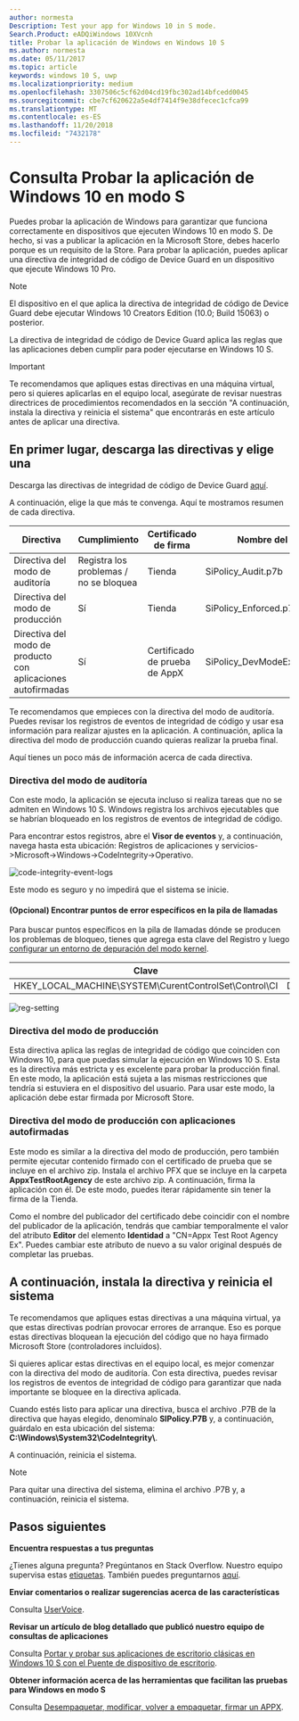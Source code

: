 ```yaml
---
author: normesta
Description: Test your app for Windows 10 in S mode.
Search.Product: eADQiWindows 10XVcnh
title: Probar la aplicación de Windows en Windows 10 S
ms.author: normesta
ms.date: 05/11/2017
ms.topic: article
keywords: windows 10 S, uwp
ms.localizationpriority: medium
ms.openlocfilehash: 3307506c5cf62d04cd19fbc302ad14bfcedd0045
ms.sourcegitcommit: cbe7cf620622a5e4df7414f9e38dfecec1cfca99
ms.translationtype: MT
ms.contentlocale: es-ES
ms.lasthandoff: 11/20/2018
ms.locfileid: "7432178"
---
```

# <a name="test-your-windows-app-for-windows-10-in-s-mode"></a>Consulta Probar la aplicación de Windows 10 en modo S

Puedes probar la aplicación de Windows para garantizar que funciona correctamente en dispositivos que ejecuten Windows 10 en modo S. De hecho, si vas a publicar la aplicación en la Microsoft Store, debes hacerlo porque es un requisito de la Store. Para probar la aplicación, puedes aplicar una directiva de integridad de código de Device Guard en un dispositivo que ejecute Windows 10 Pro.

> [!NOTE]
> El dispositivo en el que aplica la directiva de integridad de código de Device Guard debe ejecutar Windows 10 Creators Edition (10.0; Build 15063) o posterior.

La directiva de integridad de código de Device Guard aplica las reglas que las aplicaciones deben cumplir para poder ejecutarse en Windows 10 S.

> [!IMPORTANT]
>Te recomendamos que apliques estas directivas en una máquina virtual, pero si quieres aplicarlas en el equipo local, asegúrate de revisar nuestras directrices de procedimientos recomendados en la sección "A continuación, instala la directiva y reinicia el sistema" que encontrarás en este artículo antes de aplicar una directiva.

<a id="choose-policy" />

## <a name="first-download-the-policies-and-then-choose-one"></a>En primer lugar, descarga las directivas y elige una

Descarga las directivas de integridad de código de Device Guard [aquí](https://go.microsoft.com/fwlink/?linkid=849018).

A continuación, elige la que más te convenga. Aquí te mostramos resumen de cada directiva.

|Directiva |Cumplimiento |Certificado de firma |Nombre del archivo |
|--|--|--|--|
|Directiva del modo de auditoría |Registra los problemas / no se bloquea |Tienda |SiPolicy_Audit.p7b |
|Directiva del modo de producción |Sí |Tienda |SiPolicy_Enforced.p7b |
|Directiva del modo de producto con aplicaciones autofirmadas |Sí |Certificado de prueba de AppX  |SiPolicy_DevModeEx_Enforced.p7b |

Te recomendamos que empieces con la directiva del modo de auditoría. Puedes revisar los registros de eventos de integridad de código y usar esa información para realizar ajustes en la aplicación. A continuación, aplica la directiva del modo de producción cuando quieras realizar la prueba final.

Aquí tienes un poco más de información acerca de cada directiva.

### <a name="audit-mode-policy"></a>Directiva del modo de auditoría
Con este modo, la aplicación se ejecuta incluso si realiza tareas que no se admiten en Windows 10 S. Windows registra los archivos ejecutables que se habrían bloqueado en los registros de eventos de integridad de código.

Para encontrar estos registros, abre el **Visor de eventos** y, a continuación, navega hasta esta ubicación: Registros de aplicaciones y servicios->Microsoft->Windows->CodeIntegrity->Operativo.

![code-integrity-event-logs](images/desktop-to-uwp/code-integrity-logs.png)

Este modo es seguro y no impedirá que el sistema se inicie.

#### <a name="optional-find-specific-failure-points-in-the-call-stack"></a>(Opcional) Encontrar puntos de error específicos en la pila de llamadas
Para buscar puntos específicos en la pila de llamadas dónde se producen los problemas de bloqueo, tienes que agrega esta clave del Registro y luego [configurar un entorno de depuración del modo kernel](https://docs.microsoft.com/windows-hardware/drivers/debugger/getting-started-with-windbg--kernel-mode-#span-idsetupakernel-modedebuggingspanspan-idsetupakernel-modedebuggingspanspan-idsetupakernel-modedebuggingspanset-up-a-kernel-mode-debugging).

|Clave|Nombre|Tipo|Valor|
|--|---|--|--|
|HKEY_LOCAL_MACHINE\SYSTEM\CurentControlSet\Control\CI| DebugFlags |REG_DWORD | 1 |


![reg-setting](images/desktop-to-uwp/ci-debug-setting.png)

### <a name="production-mode-policy"></a>Directiva del modo de producción
Esta directiva aplica las reglas de integridad de código que coinciden con Windows 10, para que puedas simular la ejecución en Windows 10 S. Esta es la directiva más estricta y es excelente para probar la producción final. En este modo, la aplicación está sujeta a las mismas restricciones que tendría si estuviera en el dispositivo del usuario. Para usar este modo, la aplicación debe estar firmada por Microsoft Store.

### <a name="production-mode-policy-with-self-signed-apps"></a>Directiva del modo de producción con aplicaciones autofirmadas
Este modo es similar a la directiva del modo de producción, pero también permite ejecutar contenido firmado con el certificado de prueba que se incluye en el archivo zip. Instala el archivo PFX que se incluye en la carpeta **AppxTestRootAgency** de este archivo zip. A continuación, firma la aplicación con él. De este modo, puedes iterar rápidamente sin tener la firma de la Tienda.

Como el nombre del publicador del certificado debe coincidir con el nombre del publicador de la aplicación, tendrás que cambiar temporalmente el valor del atributo **Editor** del elemento **Identidad** a "CN=Appx Test Root Agency Ex". Puedes cambiar este atributo de nuevo a su valor original después de completar las pruebas.

## <a name="next-install-the-policy-and-restart-your-system"></a>A continuación, instala la directiva y reinicia el sistema

Te recomendamos que apliques estas directivas a una máquina virtual, ya que estas directivas podrían provocar errores de arranque. Eso es porque estas directivas bloquean la ejecución del código que no haya firmado Microsoft Store (controladores incluidos).

Si quieres aplicar estas directivas en el equipo local, es mejor comenzar con la directiva del modo de auditoría. Con esta directiva, puedes revisar los registros de eventos de integridad de código para garantizar que nada importante se bloquee en la directiva aplicada.

Cuando estés listo para aplicar una directiva, busca el archivo .P7B de la directiva que hayas elegido, denomínalo **SIPolicy.P7B** y, a continuación, guárdalo en esta ubicación del sistema: **C:\Windows\System32\CodeIntegrity\\**.

A continuación, reinicia el sistema.

>[!NOTE]
>Para quitar una directiva del sistema, elimina el archivo .P7B y, a continuación, reinicia el sistema.

## <a name="next-steps"></a>Pasos siguientes

**Encuentra respuestas a tus preguntas**

¿Tienes alguna pregunta? Pregúntanos en Stack Overflow. Nuestro equipo supervisa estas [etiquetas](http://stackoverflow.com/questions/tagged/project-centennial+or+desktop-bridge). También puedes preguntarnos [aquí](https://social.msdn.microsoft.com/Forums/en-US/home?filter=alltypes&sort=relevancedesc&searchTerm=%5BDesktop%20Converter%5D).

**Enviar comentarios o realizar sugerencias acerca de las características**

Consulta [UserVoice](https://wpdev.uservoice.com/forums/110705-universal-windows-platform/category/161895-desktop-bridge-centennial).

**Revisar un artículo de blog detallado que publicó nuestro equipo de consultas de aplicaciones**

Consulta [Portar y probar sus aplicaciones de escritorio clásicas en Windows 10 S con el Puente de dispositivo de escritorio](https://blogs.msdn.microsoft.com/appconsult/2017/06/15/porting-and-testing-your-classic-desktop-applications-on-windows-10-s-with-the-desktop-bridge/).

**Obtener información acerca de las herramientas que facilitan las pruebas para Windows en modo S**

Consulta [Desempaquetar, modificar, volver a empaquetar, firmar un APPX](https://blogs.msdn.microsoft.com/appconsult/2017/08/07/unpack-modify-repack-sign-appx/).
